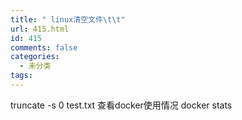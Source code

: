 ```yaml
---
title: " linux清空文件\t\t"
url: 415.html
id: 415
comments: false
categories:
  - 未分类
tags:
---
```


truncate -s 0 test.txt 查看docker使用情况 docker stats